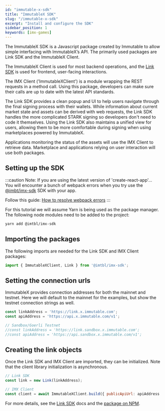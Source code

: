 ```yaml
---
id: "immutable-x-sdk"
title: "ImmutableX SDK"
slug: "/immutable-x-sdk"
excerpt: "Install and configure the SDK"
sidebar_position: 1
keywords: [imx-games]
---
```

The ImmutableX SDK is a Javascript package created by Immutable to allow simple interfacing with ImmutableX’s API. The primarily used packages are Link SDK and the ImmutableX Client.

The ImmutableX Client is used for most backend operations, and the [Link SDK](../link-sdk/index.md) is used for frontend, user-facing interactions.

The IMX Client ('ImmutableXClient') is a module wrapping the REST requests in a method call. Using this package, developers can make sure their calls are up to date with the latest API standards.

The Link SDK provides a clean popup and UI to help users navigate through the final signing process with their wallets. While information about current market state and assets can be derived with web requests, the Link SDK handles the more complicated STARK signing so developers don't need to code it themselves. Using the Link SDK also maintains a unified view for users, allowing them to be more comfortable during signing when using marketplaces powered by ImmutableX.

Applications monitoring the status of the assets will use the IMX Client to retrieve data. Marketplace and applications relying on user interaction will use both packages.

## Setting up the SDK
:::caution Note: If you are using the latest version of 'create-react-app'...
You will encounter a bunch of webpack errors when you try use the [@imbt/imx-sdk](https://www.npmjs.com/package/@imtbl/imx-sdk) SDK with your app.

Follow this guide: [How to resolve webpack errors](https://docs.x.immutable.com/docs/create-react-app-webpack-5-errors)
:::

For this tutorial we will assume Yarn is being used as the package manager. The following node modules need to be added to the project:
```bash
yarn add @imtbl/imx-sdk
```
## Importing the packages
The following imports are needed for the Link SDK and IMX Client packages:
```javascript
import { ImmutableXClient, Link } from '@imtbl/imx-sdk';
```

## Setting the connection urls
ImmutableX provides connection addresses for both the mainnet and testnet.
Here we will default to the mainnet for the examples, but show the testnet connection strings as well.
```javascript
const linkAddress = 'https://link.x.immutable.com';
const apiAddress = 'https://api.x.immutable.com/v1';

// Sandbox/Goerli Testnet
//const linkAddress = 'https://link.sandbox.x.immutable.com';
//const apiAddress = 'https://api.sandbox.x.immutable.com/v1';
```
## Creating the link objects
Once the Link SDK and IMX Client are imported, they can be initialized. Note that the client library initialization is asynchronous.
```javascript
// Link SDK
const link = new Link(linkAddress);

// IMX Client
const client = await ImmutableXClient.build({ publicApiUrl: apiAddress });
```
For more details, see the [Link SDK](../link-sdk/index.md) docs and the [package on NPM](https://www.npmjs.com/package/@imtbl/imx-sdk).